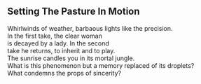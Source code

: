 Setting The Pasture In Motion
-----------------------------
Whirlwinds of weather, barbaous lights like the precision.  
In the first take, the clear woman  
is decayed by a lady. In the second  
take he returns, to inherit and to play.  
The sunrise candles you in its mortal jungle.  
What is this phenomenon but a memory replaced of its droplets?  
What condemns the props of sincerity?  
